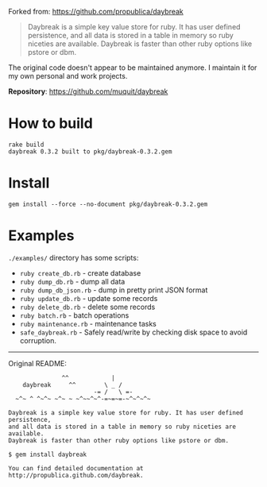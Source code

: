 Forked from: https://github.com/propublica/daybreak

> Daybreak is a simple key value store for ruby. It has user defined persistence,
> and all data is stored in a table in memory so ruby niceties are available.
> Daybreak is faster than other ruby options like pstore or dbm.

The original code doesn't appear to be maintained anymore. I maintain it 
for my own personal and work projects.


**Repository**: https://github.com/muquit/daybreak


# How to build

```
rake build
daybreak 0.3.2 built to pkg/daybreak-0.3.2.gem
```

# Install

```
gem install --force --no-document pkg/daybreak-0.3.2.gem
```

# Examples

`./examples/` directory has some scripts:

- `ruby create_db.rb` - create database
- `ruby dump_db.rb`      - dump all data
- `ruby dump_db_json.rb` - dump in pretty print JSON format
- `ruby update_db.rb`    - update some records
- `ruby delete_db.rb`    - delete some records
- `ruby batch.rb`        - batch operations
- `ruby maintenance.rb`  - maintenance tasks
- `safe_daybreak.rb`     - Safely read/write by checking disk space to avoid
corruption.

---
Original README:
```
               ^^            |
    daybreak     ^^        \ _ /
                        -= /   \ =-
  ~^~ ^ ^~^~ ~^~ ~ ~^~~^~^-=~=~=-~^~^~^~

Daybreak is a simple key value store for ruby. It has user defined persistence,
and all data is stored in a table in memory so ruby niceties are available.
Daybreak is faster than other ruby options like pstore or dbm.

$ gem install daybreak

You can find detailed documentation at http://propublica.github.com/daybreak.
```

